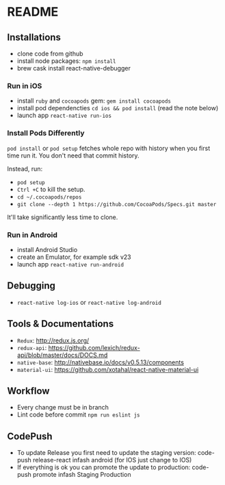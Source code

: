 # README

## Installations

- clone code from github
- install node packages: `npm install`
- brew cask install react-native-debugger

### Run in iOS
- install `ruby` and `cocoapods` gem:
  `gem install cocoapods`
- install pod dependencties
  `cd ios && pod install` (read the note below)
- launch app `react-native run-ios`

### Install Pods Differently
`pod install` or `pod setup` fetches whole repo with history when you first time run it. 
You don't need that commit history.

Instead, run:
- `pod setup`
- `Ctrl +C` to kill the setup.
- `cd ~/.cocoapods/repos`
- `git clone --depth 1 https://github.com/CocoaPods/Specs.git master`

It'll take significantly less time to clone.

### Run in Android
- install Android Studio
- create an Emulator, for example sdk v23
- launch app `react-native run-android`

## Debugging
- `react-native log-ios` or `react-native log-android`

## Tools & Documentations
- `Redux`: http://redux.js.org/
- `redux-api`: https://github.com/lexich/redux-api/blob/master/docs/DOCS.md
- `native-base`: http://nativebase.io/docs/v0.5.13/components
- `material-ui`: https://github.com/xotahal/react-native-material-ui

## Workflow
- Every change must be in branch
- Lint code before commit `npm run eslint js`

## CodePush
- To update Release you first need to update the staging version:
     code-push release-react infash android (for IOS just change to IOS)
- If everything is ok you can promote the update to production:
     code-push promote infash Staging Production